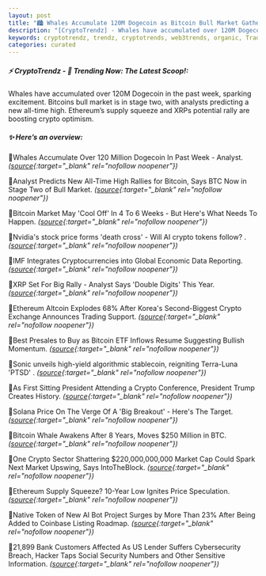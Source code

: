 ```yaml
---
layout: post
title: "🏙️ Whales Accumulate 120M Dogecoin as Bitcoin Bull Market Gathers Pace"
description: "[CryptoTrendz] - Whales have accumulated over 120M Dogecoin in the past week, sparking excitement. Bitcoins bull market is in stage two, with analysts predicting a new all-time high. Ethereum’s supply squeeze and XRPs potential rally are boosting crypto optimism."
keywords: cryptotrendz, trendz, cryptotrends, web3trends, organic, Trading, Analyst, Altcoin, AI, Listing, BTC, Market, Bitcoin, crypto, Token, Dogecoin, Trump
categories: curated
---
```


##### ⚡ CryptoTrendz - 📌 *Trending Now: The Latest Scoop!:*

Whales have accumulated over 120M Dogecoin in the past week, sparking excitement. Bitcoins bull market is in stage two, with analysts predicting a new all-time high. Ethereum’s supply squeeze and XRPs potential rally are boosting crypto optimism.

##### ✨ *Here’s an overview:*


🔹Whales Accumulate Over 120 Million Dogecoin In Past Week - Analyst. *([source](https://s.avyag.com/1icx){:target="_blank" rel="nofollow noopener"})*

🔹Analyst Predicts New All-Time High Rallies for Bitcoin, Says BTC Now in Stage Two of Bull Market. *([source](https://s.avyag.com/bxmu){:target="_blank" rel="nofollow noopener"})*

🔹Bitcoin Market May 'Cool Off' In 4 To 6 Weeks - But Here's What Needs To Happen. *([source](https://s.avyag.com/tmxg){:target="_blank" rel="nofollow noopener"})*

🔹Nvidia's stock price forms 'death cross' - Will AI crypto tokens follow? . *([source](https://s.avyag.com/jxs1){:target="_blank" rel="nofollow noopener"})*

🔹IMF Integrates Cryptocurrencies into Global Economic Data Reporting. *([source](https://s.avyag.com/50wd){:target="_blank" rel="nofollow noopener"})*

🔹XRP Set For Big Rally - Analyst Says 'Double Digits' This Year. *([source](https://s.avyag.com/87pv){:target="_blank" rel="nofollow noopener"})*

🔹Ethereum Altcoin Explodes 68% After Korea's Second-Biggest Crypto Exchange Announces Trading Support. *([source](https://s.avyag.com/x5sr){:target="_blank" rel="nofollow noopener"})*

🔹Best Presales to Buy as Bitcoin ETF Inflows Resume Suggesting Bullish Momentum. *([source](https://s.avyag.com/9dhm){:target="_blank" rel="nofollow noopener"})*

🔹Sonic unveils high-yield algorithmic stablecoin, reigniting Terra-Luna 'PTSD' . *([source](https://s.avyag.com/lwoj){:target="_blank" rel="nofollow noopener"})*

🔹As First Sitting President Attending a Crypto Conference, President Trump Creates History. *([source](https://s.avyag.com/vjg0){:target="_blank" rel="nofollow noopener"})*

🔹Solana Price On The Verge Of A 'Big Breakout' - Here's The Target. *([source](https://s.avyag.com/l1y0){:target="_blank" rel="nofollow noopener"})*

🔹Bitcoin Whale Awakens After 8 Years, Moves $250 Million in BTC. *([source](https://s.avyag.com/bec0){:target="_blank" rel="nofollow noopener"})*

🔹One Crypto Sector Shattering $220,000,000,000 Market Cap Could Spark Next Market Upswing, Says IntoTheBlock. *([source](https://s.avyag.com/9ube){:target="_blank" rel="nofollow noopener"})*

🔹Ethereum Supply Squeeze? 10-Year Low Ignites Price Speculation. *([source](https://s.avyag.com/3jj6){:target="_blank" rel="nofollow noopener"})*

🔹Native Token of New AI Bot Project Surges by More Than 23% After Being Added to Coinbase Listing Roadmap. *([source](https://s.avyag.com/tt4i){:target="_blank" rel="nofollow noopener"})*

🔹21,899 Bank Customers Affected As US Lender Suffers Cybersecurity Breach, Hacker Taps Social Security Numbers and Other Sensitive Information. *([source](https://s.avyag.com/ttj9){:target="_blank" rel="nofollow noopener"})*
